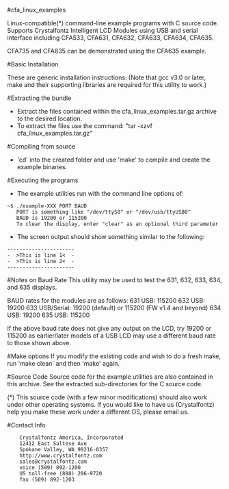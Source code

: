 #cfa_linux_examples

Linux-compatible(*) command-line example programs with C source code. Supports Crystalfontz Intelligent LCD Modules using USB and serial interface including CFA533, CFA631, CFA632, CFA633, CFA634, CFA635.

CFA735 and CFA835 can be demonstrated using the CFA635 example.


#Basic Installation

These are generic installation instructions: (Note that gcc v3.0 or later, make and their supporting libraries are required for this utility to work.)

#Extracting the bundle
* Extract the files contained within the cfa_linux_examples.tar.gz archive to the desired location.
* To extract the files use the command: "tar -xzvf cfa_linux_examples.tar.gz"

#Compiling from source
* 'cd' into the created folder and use 'make' to compile and create the example binaries.

#Executing the programs
* The example utilities run with the command line options of:

````
~$ ./example-XXX PORT BAUD
   PORT is something like "/dev/ttyS0" or "/dev/usb/ttyUSB0"
   BAUD is 19200 or 115200
   To clear the display, enter "clear" as an optional third parameter
````

* The screen output should show something similar to the following:

````
----------------------
-  >This is line 1<  -
-  >This is line 2<  -
----------------------
````

#Notes on Baud Rate
   This utility may be used to test the 631, 632, 633, 634, and 635 displays.

   BAUD rates for the modules are as follows:
      631 USB: 115200
      632 USB: 19200
      633 USB/Serial: 19200 (default) or 115200 (FW v1.4 and beyond)
      634 USB: 19200
      635 USB: 115200

   If the above baud rate does not give any output on the LCD, try 19200 or 115200
   as earlier/later models of a USB LCD may use a different baud rate to those shown
   above.

#Make options
   If you modify the existing code and wish to do a fresh make, run
   'make clean' and then 'make' again. 

#Source Code
Source code for the example utilities are also contained in this archive.
See the extracted sub-directories for the C source code.

(*) This source code (with a few minor modifications) should also work under other operating systems.
If you would like to have us (Crystalfontz) help you make these work under a different OS, please email us.

#Contact Info
````
    Crystalfontz America, Incorporated
    12412 East Saltese Ave
    Spokane Valley, WA 99216-0357
    http://www.crystalfontz.com
    sales@crystalfontz.com
    voice (509) 892-1200 
    US toll-free (888) 206-9720
    fax (509) 892-1203 
````
